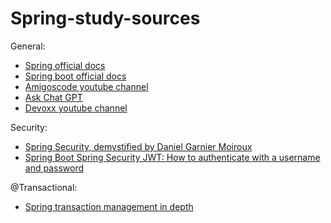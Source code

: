 # Spring-study-sources

General:
- [Spring official docs](https://docs.spring.io/spring-framework/reference/)
- [Spring boot official docs](https://docs.spring.io/spring-boot/docs/current/reference/htmlsingle/)
- [Amigoscode youtube channel](https://www.youtube.com/channel/UC2KfmYEM4KCuA1ZurravgYw)
- [Ask Chat GPT](https://chat.openai.com/)
- [Devoxx youtube channel](https://www.youtube.com/@DevoxxForever/search?query=spring)

Security:
- [Spring Security, demystified by Daniel Garnier Moiroux](https://www.youtube.com/watch?v=iJ2muJniikY)
- [Spring Boot Spring Security JWT: How to authenticate with a username and password](https://www.youtube.com/watch?v=UaB-0e76LdQ)


@Transactional:
- [Spring transaction management in depth](https://www.marcobehler.com/guides/spring-transaction-management-transactional-in-depth)


